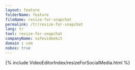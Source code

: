 ```yaml
---
layout: feature
folderName: feature
fileName: resize-for-snapchat
permalink: /tr/resize-for-snapchat
lang: tr
tool: resize-for-snapchat
companyName: safevideokit
domain : com
nobox: true
---
```


{% include VideoEditorIndex/resizeForSocialMedia.html %}

   